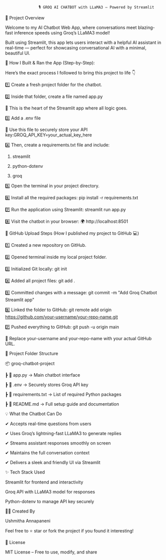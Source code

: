                    🎙️ GROQ AI CHATBOT with LLaMA3 – Powered by Streamlit

📌 Project Overview

Welcome to my AI Chatbot Web App, where conversations meet blazing-fast inference speeds using Groq’s LLaMA3 model!

Built using Streamlit, this app lets users interact with a helpful AI assistant in real-time — perfect for showcasing conversational AI with a minimal, beautiful UI.

🚀 How I Built & Ran the App (Step-by-Step):

Here’s the exact process I followed to bring this project to life 👇

1️⃣ Create a fresh project folder for the chatbot.

2️⃣ Inside that folder, create a file named app.py

🧠 This is the heart of the Streamlit app where all logic goes.

3️⃣ Add a .env file

🔐 Use this file to securely store your API key:GROQ_API_KEY=your_actual_key_here

4️⃣ Then, create a requirements.txt file and include: 

1) streamlit

2) python-dotenv

3) groq

5️⃣ Open the terminal in your project directory.

6️⃣ Install all the required packages:
pip install -r requirements.txt

7️⃣ Run the application using Streamlit:
streamlit run app.py

8️⃣ Visit the chatbot in your browser:
🌍 http://localhost:8501

🔁 GitHub Upload Steps
(How I published my project to GitHub 💻)

1️⃣ Created a new repository on GitHub.

2️⃣ Opened terminal inside my local project folder.

3️⃣ Initialized Git locally:
git init

4️⃣ Added all project files:
git add .

5️⃣ Committed changes with a message:
git commit -m "Add Groq Chatbot Streamlit app"

6️⃣ Linked the folder to GitHub:
git remote add origin https://github.com/your-username/your-repo-name.git

7️⃣ Pushed everything to GitHub:
git push -u origin main

📝 Replace your-username and your-repo-name with your actual GitHub URL.

📁 Project Folder Structure

📦 groq-chatbot-project

┣ 📄 app.py             → Main chatbot interface

┣ 📄 .env               → Securely stores Groq API key

┣ 📄 requirements.txt   → List of required Python packages

┣ 📄 README.md          → Full setup guide and documentation

💡 What the Chatbot Can Do

✔ Accepts real-time questions from users

✔ Uses Groq’s lightning-fast LLaMA3 to generate replies

✔ Streams assistant responses smoothly on screen

✔ Maintains the full conversation context

✔ Delivers a sleek and friendly UI via Streamlit

✨ Tech Stack Used

Streamlit for frontend and interactivity

Groq API with LLaMA3 model for responses

Python-dotenv to manage API key securely

👩‍💻 Created By

Ushmitha Annapaneni

Feel free to ⭐ star or fork the project if you found it interesting!

📄 License

MIT License – Free to use, modify, and share